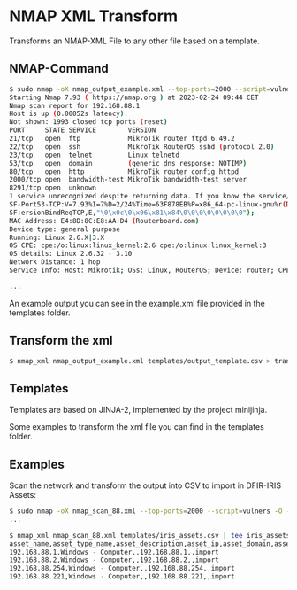 # NMAP XML Transform

Transforms an NMAP-XML File to any other file based on a template.

## NMAP-Command

```bash
$ sudo nmap -oX nmap_output_example.xml --top-ports=2000 --script=vulners -O -sV -sC 192.168.88.0/24
Starting Nmap 7.93 ( https://nmap.org ) at 2023-02-24 09:44 CET
Nmap scan report for 192.168.88.1
Host is up (0.00052s latency).
Not shown: 1993 closed tcp ports (reset)
PORT     STATE SERVICE        VERSION
21/tcp   open  ftp            MikroTik router ftpd 6.49.2
22/tcp   open  ssh            MikroTik RouterOS sshd (protocol 2.0)
23/tcp   open  telnet         Linux telnetd
53/tcp   open  domain         (generic dns response: NOTIMP)
80/tcp   open  http           MikroTik router config httpd
2000/tcp open  bandwidth-test MikroTik bandwidth-test server
8291/tcp open  unknown
1 service unrecognized despite returning data. If you know the service/version, please submit the following fingerprint at https://nmap.org/cgi-bin/submit.cgi?new-service :
SF-Port53-TCP:V=7.93%I=7%D=2/24%Time=63F878EB%P=x86_64-pc-linux-gnu%r(DNSV
SF:ersionBindReqTCP,E,"\0\x0c\0\x06\x81\x84\0\0\0\0\0\0\0\0");
MAC Address: E4:8D:8C:E8:AA:D4 (Routerboard.com)
Device type: general purpose
Running: Linux 2.6.X|3.X
OS CPE: cpe:/o:linux:linux_kernel:2.6 cpe:/o:linux:linux_kernel:3
OS details: Linux 2.6.32 - 3.10
Network Distance: 1 hop
Service Info: Host: Mikrotik; OSs: Linux, RouterOS; Device: router; CPE: cpe:/o:mikrotik:routeros, cpe:/o:linux:linux_kernel

...
```

An example output you can see in the example.xml file provided in the templates folder.

## Transform the xml

```bash
$ nmap_xml nmap_output_example.xml templates/output_template.csv > transformed.csv
```

## Templates

Templates are based on JINJA-2, implemented by the project minijinja.

Some examples to transform the xml file you can find in the templates folder.

## Examples

Scan the network and transform the output into CSV to import in DFIR-IRIS Assets:

```bash
$ sudo nmap -oX nmap_scan_88.xml --top-ports=2000 --script=vulners -O -sV -sC 192.168.88.0/24
...

$ nmap_xml nmap_scan_88.xml templates/iris_assets.csv | tee iris_assets.csv
asset_name,asset_type_name,asset_description,asset_ip,asset_domain,asset_tags
192.168.88.1,Windows - Computer,,192.168.88.1,,import
192.168.88.2,Windows - Computer,,192.168.88.2,,import
192.168.88.254,Windows - Computer,,192.168.88.254,,import
192.168.88.221,Windows - Computer,,192.168.88.221,,import
```

